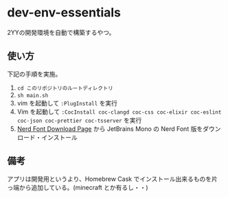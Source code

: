 # dev-env-essentials
2YYの開発環境を自動で構築するやつ。

## 使い方

下記の手順を実施。

1. `cd このリポジトリのルートディレクトリ`
2. `sh main.sh`
3. vim を起動して `:PlugInstall` を実行
4. Vim を起動して `:CocInstall coc-clangd coc-css coc-elixir coc-eslint coc-json coc-prettier coc-tsserver` を実行
5. [Nerd Font Download Page](https://www.nerdfonts.com/font-downloads) から JetBrains Mono の Nerd Font 版をダウンロード・インストール

## 備考

アプリは開発用というより、Homebrew Cask でインストール出来るものを片っ端から追加している。(minecraft とか有るし・・)
